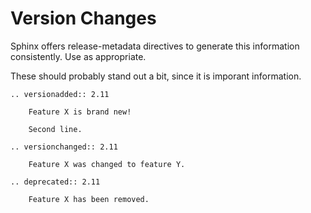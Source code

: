 # Version Changes

Sphinx offers release-metadata directives to generate this information consistently.
Use as appropriate.

These should probably stand out a bit, since it is imporant information.

```eval_rst
.. versionadded:: 2.11

    Feature X is brand new!

    Second line.
```

```eval_rst
.. versionchanged:: 2.11

    Feature X was changed to feature Y.
```

```eval_rst
.. deprecated:: 2.11

    Feature X has been removed.
```
